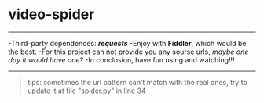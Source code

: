 # video-spider
***********************************
-Third-party dependences: ***requests***
-Enjoy with **Fiddler**, which would be the best.
 -For this project can not provide you any sourse urls, *maybe one day it would have one?*
-In conclusion, have fun using and watching!!!
**********************************
>tips: sometimes the url pattern can't match with the real ones, try to update it at file "spider.py" in line 34

